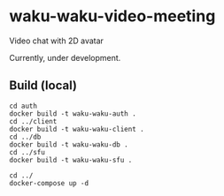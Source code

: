 # waku-waku-video-meeting
Video chat with 2D avatar

Currently, under development.


## Build (local)

```
cd auth
docker build -t waku-waku-auth .
cd ../client
docker build -t waku-waku-client .
cd ../db
docker build -t waku-waku-db .
cd ../sfu
docker build -t waku-waku-sfu .

cd ../
docker-compose up -d
```